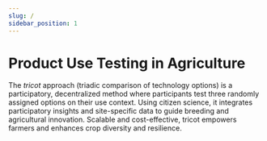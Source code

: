 ```yaml
---
slug: /
sidebar_position: 1
---
```


# Product Use Testing in Agriculture

The *tricot* approach (triadic comparison of technology options) is a participatory, decentralized method where participants test three randomly assigned options on their use context. Using citizen science, it integrates participatory insights and site-specific data to guide breeding and agricultural innovation. Scalable and cost-effective, tricot empowers farmers and enhances crop diversity and resilience.



